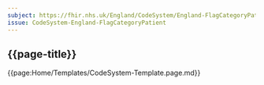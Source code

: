 ```yaml
---
subject: https://fhir.nhs.uk/England/CodeSystem/England-FlagCategoryPatient
issue: CodeSystem-England-FlagCategoryPatient
---
```

## {{page-title}}

{{page:Home/Templates/CodeSystem-Template.page.md}}